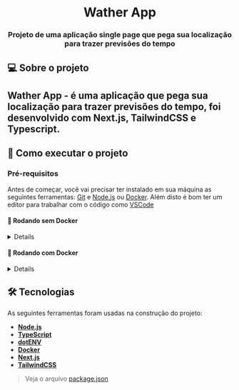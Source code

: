 <h1 align="center">Wather App</h1>

<h3 align="center">Projeto de uma aplicação single page que pega sua localização para trazer previsões do tempo</h3>

## 💻 Sobre o projeto

Wather App - é uma aplicação que pega sua localização para trazer previsões do tempo, foi desenvolvido com Next.js, TailwindCSS e Typescript. 
---
## 🚀 Como executar o projeto

### Pré-requisitos

Antes de começar, você vai precisar ter instalado em sua máquina as seguintes ferramentas:
[Git](https://git-scm.com) e [Node.js](https://nodejs.org/en/) ou [Docker](https://www.docker.com/).
Além disto é bom ter um editor para trabalhar com o código como [VSCode](https://code.visualstudio.com/)

#### 🎲 Rodando sem Docker
<details>

```bash

# Clone este repositório
$ git clone https://github.com/serjofrancisco/WeatherForecast

# Acesse a pasta do projeto no terminal
$ cd WeatherForecast

# Instale as dependências
$ npm install

# Execute a aplicação em modo de desenvolvimento
$ npm run dev

# A aplicação inciará na porta:3000 - acesse http://localhost:3000

```
</details>

#### 🎲 Rodando com Docker
<details>

```bash

# Clone este repositório
$ git clone https://github.com/serjofrancisco/WeatherForecast

# Acesse a pasta do projeto no terminal
$ cd WeatherForecast

# Suba o container
$ docker-compose up -d

# A aplicação inciará na porta:3000 - acesse http://localhost:3000

```
</details>

## 🛠 Tecnologias

As seguintes ferramentas foram usadas na construção do projeto:
-   **[Node.js](https://nodejs.org/en/)**
-   **[TypeScript](https://www.typescriptlang.org/)**
-   **[dotENV](https://github.com/motdotla/dotenv)**
-   **[Docker](https://www.docker.com/)**
-   **[Next.js](https://nextjs.org/)**
-   **[TailwindCSS](https://tailwindcss.com/)**


> Veja o arquivo  [package.json](https://github.com/serjofrancisco/WeatherForecast/blob/main/package.json)
